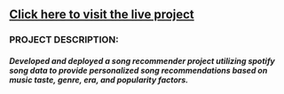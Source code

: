 ## [Click here to visit the live project](https://aayush230798-song-recommender-app-5f0ke6.streamlit.app/)

### PROJECT DESCRIPTION:

##### Developed and deployed a song recommender project utilizing spotify song data to provide personalized song recommendations based on music taste, genre, era, and popularity factors.

